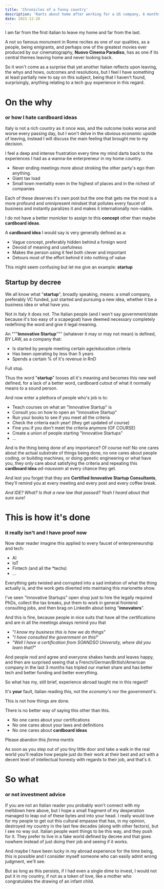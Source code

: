 ```yaml
---
title: 'Chronicles of a funny country'
description: 'Rants about home after working for a US company, 6 months in.'
date: 2021-12-26
---
```


I am far from the first italian to leave my home and far from the last.

A not so famous monument in Rome recites as one of our qualities, as a people, being emigrants, and perhaps one of the greatest movies ever
produced by our cinematography, **Nuovo Cinema Paradiso**, has as one if its central themes leaving home and never looking back.

So it won't come as a surprise that yet another Italian reflects upon leaving, the whys and hows, outcomes and resolutions, but I feel I have something
at least partially new to say on this subject, being that I haven't found, surprisingly, anything relating to a tech guy experience in this regard.

# On the why
### or how I hate cardboard ideas

Italy is not a rich country as it once was, and the outcome looks worse and worse every passing day, but I won't delve in the obvious economic upside of leaving, instead I will discuss the
main feeling that brought me to my decision.

I feel a deep and intense frustration every time my mind darts back to the experiences I had as a wanna-be enterpreneur in my home country.

 - Never ending meetings more about stroking the other party's ego then anything.
 - Giant tax load
 - Small town mentality even in the highest of places and in the richest of companies

Each of these deserves it's own post but the one that gets me the most is a more profound and omnipresent mindset that pollutes
every faucet of business and instantly paralizes it and makes it internationally non-viable.

I do not have a better monicker to assign to this **concept** other than maybe **cardboard ideas**.

A **cardboard idea** I would say is very generally defined as a:

 - Vague concept, preferably hidden behind a foreign word
 - Devoid of meaning and usefulness 
 - Makes the person using it feel both clever and important
 - Detours most of the effort behind it into nothing of value

This might seem confusing but let me give an example: **startup**

## Startup by decree

We all know what "**startup**", broadly speaking, means: a small company, preferably VC funded, just started and pursuing a new idea, whether it be a business idea or what have you.

Not in Italy it does not. The Italian people (and I won't say government/state because it's too easy of a scapegoat) have deemed necessary completely redefining the word and give it legal meaning.

An """**Innovative Startup**""" (whatever it may or may not mean) is defined, BY LAW, as a company that:

 - Is started by people meeting certain age/education criteria
 - Has been operating by less than 5 years
 - Spends a certain % of it's revenue in RnD

Full stop.

Thus the word "**startup**" looses all it's meaning and becomes this new well defined, for a lack of a better word, cardboard cutout of what it normally means to a sound person.

And now enter a plethora of people who's job is to:

 - Teach courses on what an "Innovative Startup" is
 - Consult you on how to open an "Innovative Startup"
 - Run your books to see if you meet all the criteria
 - Check the criteria each year! (they get updated of course)
 - Fine you if you don't meet the criteria anymore (OF COURSE)
 - Create a union of people starting "Innovative Startups"
 - ...

And is the thing being done of any importance? Of course not! No one cares about the actual substrate of things being done, no one
cares about people coding, or building machines, or doing genetic engineering or what have you, they only care about satisfying the criteria
and repeating this **cardboard idea** *ad-nauseam* at every chance they get.

And lest you forget that they are **Certified Innovative Startup Consultants**, they'll remind you at every meeting and every post and every coffee break.

*And IDE? What? Is that a new law that passed? Yeah I heard about that sure sure!*

# This is how it's done
### it really isn't and I have proof now

Now dear reader imagine this applied to every faucet of enterpreneurship and tech:

 - AI
 - IoT
 - Fintech (and all the \*techs)
 - ...

Everything gets twisted and corrupted into a sad imitation of what the thing actually is, and the work gets diverted into maintaing this marionette show.

I've seen "Innovative Startups" open shop just to hire the legally required PhDs, collect the tax breaks, put them to work in general frontend consulting jobs, and then brag on LinkedIn about being "**innovators**".

And this is fine, because people in nice suits that have all the certifications and are in all the meetings always remind you that

 - "*I know my business this is how we do things*"
 - "*I have consulted the government on this!*"
 - "*Well I have a certification from SOANDSO University, where did you learn that?*"

And people nod and agree and everyone shakes hands and leaves happy, and then are surprised seeing that a French/German/British/American company in the last 3 months has
tripled our market share and has better tech and better funding and better everything.

So what has my, still brief, experience abroad taught me in this regard? 

It's **your** fault, italian reading this, not the *economy's* nor the *government's*.

This is not how things are done.

There is no better way of saying this other than this.

 - No one cares about your certifications
 - No one cares about your laws and definitions
 - No one cares about **cardboard ideas**

 Please abandon this *forma mentis*

As soon as you step out of you tiny little door and take a walk in the real world you'll realize how people just do their work at their best and act with a decent level
of intellectual honesty with regards to their job, and that's it.

# So what
### or not investment advice

If you are not an Italian reader you probably won't connect with my meltdown here above, but I hope a small fragment of my desperation managed to leap out of these bytes and into your head.
I really would love for my people to get out this cultural empasse that has, in my opinion, destroyed my country in the last few decades (along with other factors), but I see no way out.
Italian people want things to be this way, and they push for it. They prefer to live in a fake world defined by decree and that goes nowhere instead of just doing their job and seeing if it works.

And maybe I have been lucky in my abroad experience for the time being, this is possible and I consider myself someone who can easily admit wrong judgment, we'll see.

But as long as this persists, if I had even a single dime to invest, I would not put it in my country, if not as a token of love, like a mother who congratulates the drawing of an infant child.
